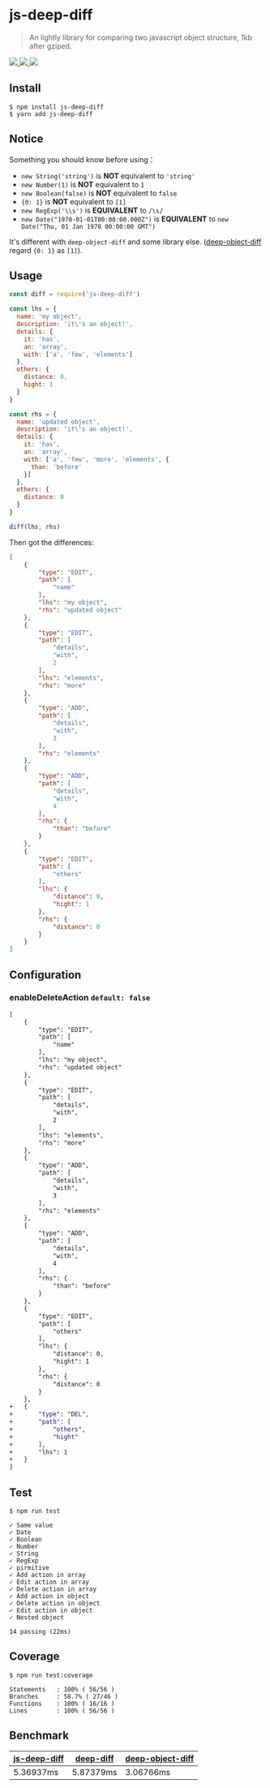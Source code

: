 # js-deep-diff

> An lightly library for comparing two javascript object structure, 1kb after gziped.

<a href="https://travis-ci.com/joe223/js-deep-diff">
  <img src="https://travis-ci.com/joe223/js-deep-diff.svg?branch=master"/>
</a>
<a href="https://codecov.io/gh/joe223/js-deep-diff">
  <img src="https://codecov.io/gh/joe223/js-deep-diff/branch/master/graph/badge.svg" />
</a>
<a href="https://npmjs.com/js-deep-diff">
  <img src="https://img.shields.io/npm/v/js-deep-diff/latest.svg"/>
</a>

## Install

```shell
$ npm install js-deep-diff
$ yarn add js-deep-diff
```

## Notice

Something you should know before using：

- `new String('string')` is **NOT** equivalent to `'string'`
- `new Number(1)` is **NOT** equivalent to `1`
- `new Boolean(false)` is **NOT** equivalent to `false`
- `{0: 1}` is **NOT** equivalent to `[1]`
- `new RegExp('\\s')` is **EQUIVALENT** to `/\s/`
- `new Date("1970-01-01T00:00:00.000Z")` is **EQUIVALENT** to `new Date("Thu, 01 Jan 1970 00:00:00 GMT")`

It's different with `deep-object-diff` and some library else. ([deep-object-diff]() regard `{0: 1}` as `[1]`).

## Usage

```javascript
const diff = require('js-deep-diff')

const lhs = {
  name: 'my object',
  description: 'it\'s an object!',
  details: {
    it: 'has',
    an: 'array',
    with: ['a', 'few', 'elements']
  },
  others: {
    distance: 0,
    hight: 1
  }
}

const rhs = {
  name: 'updated object',
  description: 'it\'s an object!',
  details: {
    it: 'has',
    an: 'array',
    with: ['a', 'few', 'more', 'elements', {
      than: 'before'
    }]
  },
  others: {
    distance: 0
  }
}

diff(lhs, rhs)
```

Then got the differences:

```json
[
    {
        "type": "EDIT",
        "path": [
            "name"
        ],
        "lhs": "my object",
        "rhs": "updated object"
    },
    {
        "type": "EDIT",
        "path": [
            "details",
            "with",
            2
        ],
        "lhs": "elements",
        "rhs": "more"
    },
    {
        "type": "ADD",
        "path": [
            "details",
            "with",
            3
        ],
        "rhs": "elements"
    },
    {
        "type": "ADD",
        "path": [
            "details",
            "with",
            4
        ],
        "rhs": {
            "than": "before"
        }
    },
    {
        "type": "EDIT",
        "path": [
            "others"
        ],
        "lhs": {
            "distance": 0,
            "hight": 1
        },
        "rhs": {
            "distance": 0
        }
    }
]
```

## Configuration

### enableDeleteAction `default: false`

```diff
[
    {
        "type": "EDIT",
        "path": [
            "name"
        ],
        "lhs": "my object",
        "rhs": "updated object"
    },
    {
        "type": "EDIT",
        "path": [
            "details",
            "with",
            2
        ],
        "lhs": "elements",
        "rhs": "more"
    },
    {
        "type": "ADD",
        "path": [
            "details",
            "with",
            3
        ],
        "rhs": "elements"
    },
    {
        "type": "ADD",
        "path": [
            "details",
            "with",
            4
        ],
        "rhs": {
            "than": "before"
        }
    },
    {
        "type": "EDIT",
        "path": [
            "others"
        ],
        "lhs": {
            "distance": 0,
            "hight": 1
        },
        "rhs": {
            "distance": 0
        }
    },
+   {
+       "type": "DEL",
+       "path": [
+           "others",
+           "hight"
+       ],
+       "lhs": 1
+   }
]
```
## Test

```shell
$ npm run test
```

    ✓ Same value
    ✓ Date
    ✓ Boolean
    ✓ Number
    ✓ String
    ✓ RegExp
    ✓ pirmitive
    ✓ Add action in array
    ✓ Edit action in array
    ✓ Delete action in array
    ✓ Add action in object
    ✓ Delete action in object
    ✓ Edit action in object
    ✓ Nested object

    14 passing (22ms)

## Coverage

```shell
$ npm run test:coverage
```

    Statements   : 100% ( 56/56 )
    Branches     : 58.7% ( 27/46 )
    Functions    : 100% ( 16/16 )
    Lines        : 100% ( 56/56 )

## Benchmark

|[js-deep-diff](https://npmjs.com/js-deep-diff)|[deep-diff](https://npmjs.com/deep-diff)|[deep-object-diff](https://npmjs.com/deep-object-diff)|
|---|---|---|
|5.36937ms | 5.87379ms | 3.06766ms|
